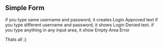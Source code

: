 ## Simple Form
if you type same username and password, it creates Login Approved text 
if you type different username and password, it shows Login Denied text.
if you type anything in any input area, it show Empty Area Error 

Thats all ;) 
